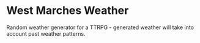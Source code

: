 # West Marches Weather 

Random weather generator for a TTRPG - generated weather will take into account past weather patterns.
